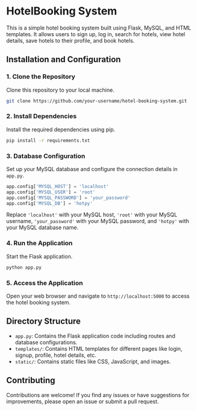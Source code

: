 # HotelBooking System

This is a simple hotel booking system built using Flask, MySQL, and HTML templates. It allows users to sign up, log in, search for hotels, view hotel details, save hotels to their profile, and book hotels.

## Installation and Configuration

### 1. Clone the Repository

Clone this repository to your local machine.

```bash
git clone https://github.com/your-username/hotel-booking-system.git
```

### 2. Install Dependencies

Install the required dependencies using pip.

```bash
pip install -r requirements.txt
```

### 3. Database Configuration

Set up your MySQL database and configure the connection details in `app.py`.

```python
app.config['MYSQL_HOST'] = 'localhost'
app.config['MYSQL_USER'] = 'root'
app.config['MYSQL_PASSWORD'] = 'your_password'
app.config['MYSQL_DB'] = 'hotpy'
```

Replace `'localhost'` with your MySQL host, `'root'` with your MySQL username, `'your_password'` with your MySQL password, and `'hotpy'` with your MySQL database name.

### 4. Run the Application

Start the Flask application.

```bash
python app.py
```

### 5. Access the Application

Open your web browser and navigate to `http://localhost:5000` to access the hotel booking system.

## Directory Structure

- `app.py`: Contains the Flask application code including routes and database configurations.
- `templates/`: Contains HTML templates for different pages like login, signup, profile, hotel details, etc.
- `static/`: Contains static files like CSS, JavaScript, and images.

## Contributing

Contributions are welcome! If you find any issues or have suggestions for improvements, please open an issue or submit a pull request.
